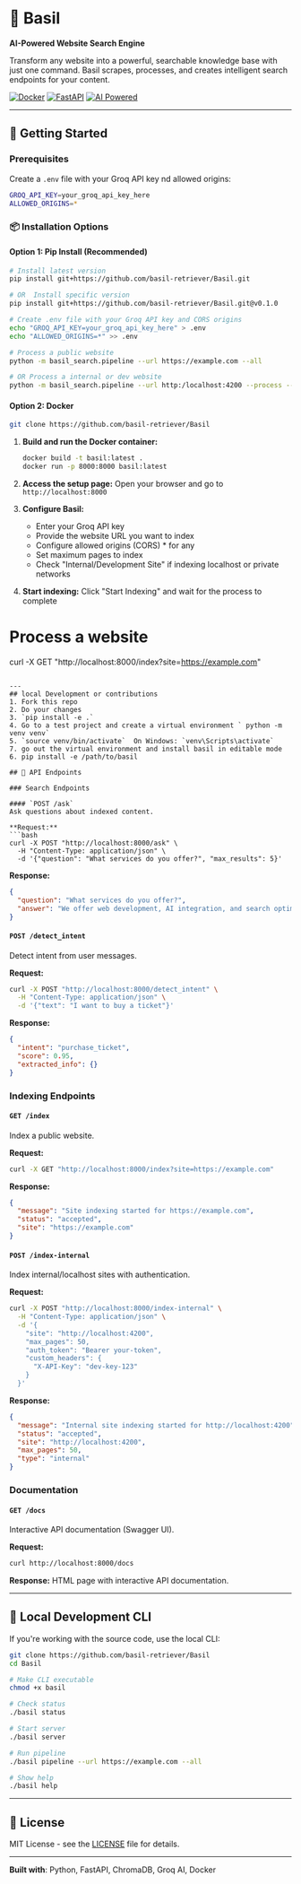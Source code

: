 # 🌿 Basil

**AI-Powered Website Search Engine**

Transform any website into a powerful, searchable knowledge base with just one command. Basil scrapes, processes, and creates intelligent search endpoints for your content.

[![Docker](https://img.shields.io/badge/Docker-Ready-blue?logo=docker)](./docker-compose.yml)
[![FastAPI](https://img.shields.io/badge/FastAPI-Framework-green?logo=fastapi)](./basil-search/)
[![AI Powered](https://img.shields.io/badge/AI-Powered%20by%20Groq-orange)]()

---

## 🚀 Getting Started

### Prerequisites

Create a `.env` file with your Groq API key nd allowed origins:
```bash
GROQ_API_KEY=your_groq_api_key_here
ALLOWED_ORIGINS=*
```

### 📦 Installation Options

#### Option 1: Pip Install (Recommended)
```bash
# Install latest version
pip install git+https://github.com/basil-retriever/Basil.git

# OR  Install specific version
pip install git+https://github.com/basil-retriever/Basil.git@v0.1.0

# Create .env file with your Groq API key and CORS origins
echo "GROQ_API_KEY=your_groq_api_key_here" > .env
echo "ALLOWED_ORIGINS=*" >> .env

# Process a public website
python -m basil_search.pipeline --url https://example.com --all

# OR Process a internal or dev website
python -m basil_search.pipeline --url http:/localhost:4200 --process --internal
```

#### Option 2: Docker
```bash
git clone https://github.com/basil-retriever/Basil
   ```
1. **Build and run the Docker container:**
   ```bash
   docker build -t basil:latest .
   docker run -p 8000:8000 basil:latest
   ```

2. **Access the setup page:**
   Open your browser and go to `http://localhost:8000`

3. **Configure Basil:**
   - Enter your Groq API key
   - Provide the website URL you want to index
   - Configure allowed origins (CORS) * for any
   - Set maximum pages to index
   - Check "Internal/Development Site" if indexing localhost or private networks

4. **Start indexing:**
   Click "Start Indexing" and wait for the process to complete

# Process a website
curl -X GET "http://localhost:8000/index?site=https://example.com"
```

---
## local Development or contributions
1. Fork this repo
2. Do your changes
3. `pip install -e .`
4. Go to a test project and create a virtual environment ` python -m venv venv`
5. `source venv/bin/activate`  On Windows: `venv\Scripts\activate`
7. go out the virtual environment and install basil in editable mode
6. pip install -e /path/to/basil

## 📡 API Endpoints

### Search Endpoints

#### `POST /ask`
Ask questions about indexed content.

**Request:**
```bash
curl -X POST "http://localhost:8000/ask" \
  -H "Content-Type: application/json" \
  -d '{"question": "What services do you offer?", "max_results": 5}'
```

**Response:**
```json
{
  "question": "What services do you offer?",
  "answer": "We offer web development, AI integration, and search optimization services..."
}
```

#### `POST /detect_intent`
Detect intent from user messages.

**Request:**
```bash
curl -X POST "http://localhost:8000/detect_intent" \
  -H "Content-Type: application/json" \
  -d '{"text": "I want to buy a ticket"}'
```

**Response:**
```json
{
  "intent": "purchase_ticket",
  "score": 0.95,
  "extracted_info": {}
}
```

### Indexing Endpoints

#### `GET /index`
Index a public website.

**Request:**
```bash
curl -X GET "http://localhost:8000/index?site=https://example.com"
```

**Response:**
```json
{
  "message": "Site indexing started for https://example.com",
  "status": "accepted",
  "site": "https://example.com"
}
```

#### `POST /index-internal`
Index internal/localhost sites with authentication.

**Request:**
```bash
curl -X POST "http://localhost:8000/index-internal" \
  -H "Content-Type: application/json" \
  -d '{
    "site": "http://localhost:4200",
    "max_pages": 50,
    "auth_token": "Bearer your-token",
    "custom_headers": {
      "X-API-Key": "dev-key-123"
    }
  }'
```

**Response:**
```json
{
  "message": "Internal site indexing started for http://localhost:4200",
  "status": "accepted",
  "site": "http://localhost:4200",
  "max_pages": 50,
  "type": "internal"
}
```

### Documentation

#### `GET /docs`
Interactive API documentation (Swagger UI).

**Request:**
```bash
curl http://localhost:8000/docs
```

**Response:**
HTML page with interactive API documentation.

---

## 🔧 Local Development CLI

If you're working with the source code, use the local CLI:

```bash
git clone https://github.com/basil-retriever/Basil
cd Basil

# Make CLI executable
chmod +x basil

# Check status
./basil status

# Start server
./basil server

# Run pipeline
./basil pipeline --url https://example.com --all

# Show help
./basil help
```

---

## 📄 License

MIT License - see the [LICENSE](LICENSE) file for details.

---

**Built with**: Python, FastAPI, ChromaDB, Groq AI, Docker